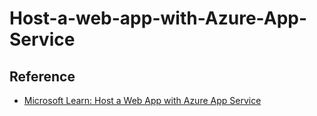 # Host-a-web-app-with-Azure-App-Service
## Reference

- [Microsoft Learn: Host a Web App with Azure App Service](https://learn.microsoft.com/en-gb/training/modules/host-a-web-app-with-azure-app-service/8-summary)
